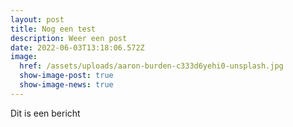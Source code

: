 ```yaml
---
layout: post
title: Nog een test
description: Weer een post
date: 2022-06-03T13:18:06.572Z
image: 
  href: /assets/uploads/aaron-burden-c333d6yehi0-unsplash.jpg
  show-image-post: true
  show-image-news: true
---
```

Dit is een bericht